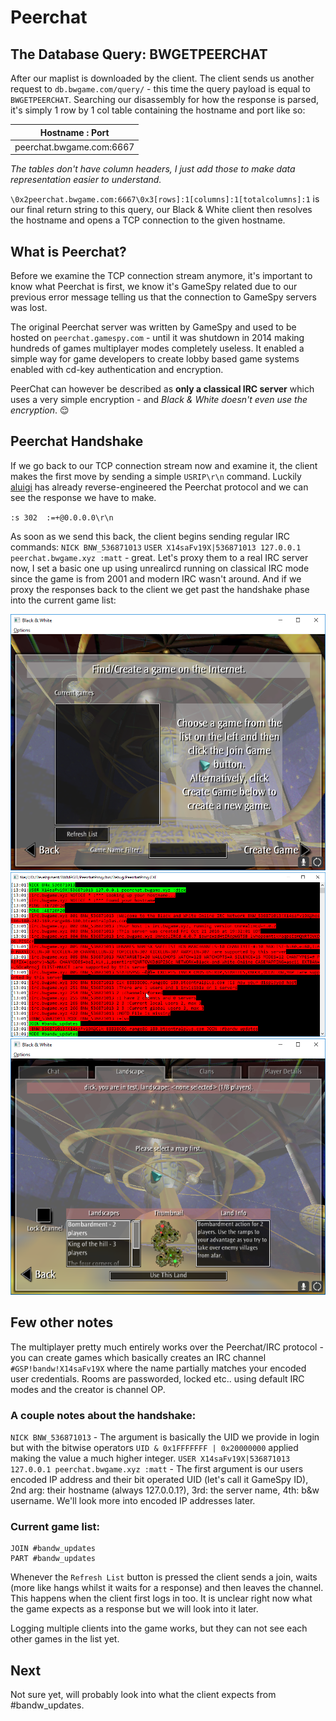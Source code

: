# Peerchat

## The Database Query: BWGETPEERCHAT

After our maplist is downloaded by the client. The client sends us another request to `db.bwgame.com/query/` - this time the query payload is equal to `BWGETPEERCHAT`.
Searching our disassembly for how the response is parsed, it's simply 1 row by 1 col table containing the hostname and port like so:

| Hostname : Port          |
| ------------------------ |
| peerchat.bwgame.com:6667 |

*The tables don't have column headers, I just add those to make data representation easier to understand.*

`\0x2peerchat.bwgame.com:6667\0x3[rows]:1[columns]:1[totalcolumns]:1` is our final return string to this query, our Black & White client then resolves the hostname and
opens a TCP connection to the given hostname.

## What is Peerchat?

Before we examine the TCP connection stream anymore, it's important to know what Peerchat is first, we know it's GameSpy related due to our previous error message telling
us that the connection to GameSpy servers was lost.

The original Peerchat server was written by GameSpy and used to be hosted on `peerchat.gamespy.com` - until it was shutdown in 2014 making hundreds of games multiplayer
modes completely useless. It enabled a simple way for game developers to create lobby based game systems enabled with cd-key authentication and encryption.

PeerChat can however be described as **only a classical IRC server** which uses a very simple encryption - and *Black & White doesn't even use the encryption*. :relieved:

## Peerchat Handshake

If we go back to our TCP connection stream now and examine it, the client makes the first move by sending a simple `USRIP\r\n` command. Luckily
[aluigi](https://twitter.com/luigi_auriemma) has already reverse-engineered the Peerchat protocol and we can see the response we have to make.

`:s 302  :=+@0.0.0.0\r\n`

As soon as we send this back, the client begins sending regular IRC commands: `NICK BNW_536871013` `USER X14saFv19X|536871013 127.0.0.1 peerchat.bwgame.xyz :matt` - great.
Let's proxy them to a real IRC server now, I set a basic one up using unrealircd running on classical IRC mode since the game is from 2001 and modern IRC wasn't around.
And if we proxy the responses back to the client we get past the handshake phase into the current game list:

![Image of gamelist](/Writeups/3/gamelist.png)
![Image of peerchat](/Writeups/3/peerchat.png)
![Image of peerchat](/Writeups/3/mapselection.png)

## Few other notes

The multiplayer pretty much entirely works over the Peerchat/IRC protocol - you can create games which basically creates an IRC channel `#GSP!bandw!X14saFv19X` where the
name partially matches your encoded user credentials. Rooms are passworded, locked etc.. using default IRC modes and the creator is channel OP.

### A couple notes about the handshake:

`NICK BNW_536871013` - The argument is basically the UID we provide in login but with the bitwise operators `UID & 0x1FFFFFFF | 0x20000000` applied making the value
a much higher integer.
`USER X14saFv19X|536871013 127.0.0.1 peerchat.bwgame.xyz :matt` - The first argument is our users encoded IP address and their bit operated UID (let's call it GameSpy ID),
2nd arg: their hostname (always 127.0.0.1?), 3rd: the server name, 4th: b&w username. We'll look more into encoded IP addresses later.

### Current game list:

```
JOIN #bandw_updates
PART #bandw_updates
```

Whenever the `Refresh List` button is pressed the client sends a join, waits (more like hangs whilst it waits for a response) and then leaves the channel. This happens when
the client first logs in too. It is unclear right now what the game expects as a response but we will look into it later.

Logging multiple clients into the game works, but they can not see each other games in the list yet.

## Next

Not sure yet, will probably look into what the client expects from #bandw_updates.